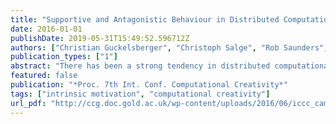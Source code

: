 ```yaml
---
title: "Supportive and Antagonistic Behaviour in Distributed Computational Creativity via Coupled Empowerment Maximisation"
date: 2016-01-01
publishDate: 2019-05-31T15:49:52.596712Z
authors: ["Christian Guckelsberger", "Christoph Salge", "Rob Saunders", "Simon Colton"]
publication_types: ["1"]
abstract: "There has been a strong tendency in distributed computational creativity systems to embrace embodied and situated agents for their flexible and adaptive behaviour. Intrinsically motivated agents are particularly successful in this respect, because they do not rely on externally specified goals, and can thus react flexibly to changes in open-ended environments. While supportive and antagonistic behaviour is omnipresent when people interact in creative tasks, existing implementations cannot establish such behaviour without constraining their agents' flexibility by means of explicitly specified interaction rules. More open approaches in contrast cannot guarantee that support or antagonistic behaviour ever comes about. We define the information-theoretic principle of coupled empowerment maximisation as an intrinsically motivated frame for supportive and antagonistic behaviour within which agents can interact with maximum flexibility. We provide an intuition and a formalisation for an arbitrary number of agents. We then draw on several case-studies of co-creative and social creativity systems to make detailed predictions of the potential effect the underlying empowerment maximisation principle might have on the behaviour of creative agents."
featured: false
publication: "*Proc. 7th Int. Conf. Computational Creativity*"
tags: ["intrinsic motivation", "computational creativity"]
url_pdf: "http://ccg.doc.gold.ac.uk/wp-content/uploads/2016/06/iccc_camera_ready.pdf"
---
```


